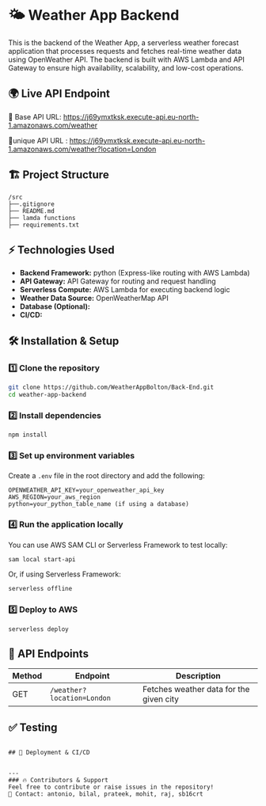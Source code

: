 # 🌤️ Weather App Backend
This is the backend of the Weather App, a serverless weather forecast application that processes requests and fetches real-time weather data using OpenWeather API. The backend is built with AWS Lambda and API Gateway to ensure high availability, scalability, and low-cost operations.

## 🌍 Live API Endpoint
🔗 Base API URL: https://j69ymxtksk.execute-api.eu-north-1.amazonaws.com/weather

🔗unique API URL : https://j69ymxtksk.execute-api.eu-north-1.amazonaws.com/weather?location=London
## 🏗️ Project Structure
```
/src
├──.gitignore 
├── README.md
├── lamda functions
├── requirements.txt
```

## ⚡ Technologies Used
- **Backend Framework:** python (Express-like routing with AWS Lambda)
- **API Gateway:**  API Gateway for routing and request handling
- **Serverless Compute:** AWS Lambda for executing backend logic
- **Weather Data Source:** OpenWeatherMap API
- **Database (Optional):** 
- **CI/CD:** 

## 🛠️ Installation & Setup
### 1️⃣ Clone the repository
```sh
git clone https://github.com/WeatherAppBolton/Back-End.git
cd weather-app-backend
```

### 2️⃣ Install dependencies
```sh
npm install
```

### 3️⃣ Set up environment variables
Create a `.env` file in the root directory and add the following:
```
OPENWEATHER_API_KEY=your_openweather_api_key
AWS_REGION=your_aws_region
python=your_python_table_name (if using a database)
```

### 4️⃣ Run the application locally
You can use AWS SAM CLI or Serverless Framework to test locally:
```sh
sam local start-api
```
Or, if using Serverless Framework:
```sh
serverless offline
```

### 5️⃣ Deploy to AWS
```sh
serverless deploy
```

## 📌 API Endpoints
| Method | Endpoint | Description |
|--------|-------------|-------------------------|
| GET | `/weather?location=London` | Fetches weather data for the given city |

## ✅ Testing

```

## 🚀 Deployment & CI/CD


---
### 🔥 Contributors & Support
Feel free to contribute or raise issues in the repository!
📧 Contact: antonio, bilal, prateek, mohit, raj, sb16crt




